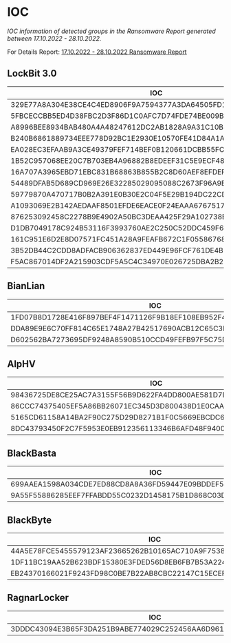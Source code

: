 # IOC

*IOC information of detected groups in the Ransomware Report generated between 17.10.2022 - 28.10.2022.*
 
For Details Report: 
[17.10.2022 - 28.10.2022 Ransomware Report ](https://threatmon.io/threatmon-ransomware-group-activity-report-17-10-2022-28-10-2022/)

## LockBit 3.0

| IOC |
| ------ |
| 329E77A8A304E38CE4C4ED8906F9A7594377A3DA64505FD1935B58ACFC9AB4B9 | 
| 5FBCECCBB5ED4D38FBC2D3F86D1C0AFC7D74FDE74BE009B0EC6C4C812F39ADE8 | 
| A8996BEE8934BAB480A4A48247612DC2AB1828A9A31C10B98FB20B47F5298AD9 | 
| B240B6861889734EEE778D92BC1E2930E10570FE41D84A1A79CC518DC93F4E09 | 
| EA028EC3EFAAB9A3CE49379FEF714BEF0B120661DCBB55FCFAB5C4F720598477 | 
| 1B52C957068EE20C7B703EB4A96882B8EDEEF31C5E9ECF481484FC4E433D3DCE | 
| 16A707A3965EBD71EBC831B68863B855B2C8D60AEF8EFDEF1E0C0A6CC28E9BC7 | 
| 54489DFAB5D689CD969E26E32285029095088C2673F96A9BC3DF6EC14CA0A6B2 | 
| 59779870A470717B0B2A391E0B30E2C04F5E29B194DC22CD329AC0436EFEF3B4 | 
| A1093069E2B142AEDAAF8501EFDE6EACE0F24EAAA676751749886199A94ECB0B | 
| 876253092458C2278B9E4902A50BC3DEAA425F29A102738E443C895FE575685E | 
| D1DB7049178C924B53116F3993760AE2C250C52DDC459F616D7D587DDAA50707 | 
| 161C951E6D2E8D07571FC451A28A9FEAFB672C1F05586768F8178F33A9D74EFB | 
| 3B52DB44C2CDD8ADFACB906362837ED449E96FCF761DE4B1F26388B66B6EDABE | 
| F5AC867014DF2A215903CDF5A5C4C34970E026725DBA2B2EF6B1515A46045930 | 


## BianLian

| IOC |
| ------ |
| 1FD07B8D1728E416F897BEF4F1471126F9B18EF108EB952F4B75050DA22E8E43 | 
| DDA89E9E6C70FF814C65E1748A27B42517690ACB12C65C3BBD60AE3AB41E7ACA | 
| D602562BA7273695DF9248A8590B510CCD49FEFB97F5C75D485895ABBA13418D | 


## AlpHV

| IOC |
| ------ |
| 98436725DE8CE25AC7A3155F56B9D622FA4DD800AE581D7DD9F22BC1B7887525 | 
| 86CCC74375405EF5A86BB26071EC345D3D800438D1E0CAA4A6D0CB43BD8562DF | 
| 5165CD61158A14BA2F90C275D29D8271B1F0C5669EBCDC620EDD86EE90474DBC | 
| 8DC43793450F2C7F5953E0EB912356113346B6AFD48F9400A26C35CDF0FFDD07 | 


## BlackBasta

| IOC |
| ------ |
| 699AAEA1598A034CDE7ED88CD8A8A36FD59447E09BDDEF566357061774C48A76 | 
| 9A55F55886285EEF7FFABDD55C0232D1458175B1D868C03D3E304CE7D98980BC | 


## BlackByte

| IOC |
| ------ |
| 44A5E78FCE5455579123AF23665262B10165AC710A9F7538B764AF76D7771550 | 
| 1DF11BC19AA52B623BDF15380E3FDED56D8EB6FB7B53A2240779864B1A6474AD | 
| EB24370166021F9243FD98C0BE7B22AB8CBC22147C15ECEF8E75746EB484BB1A | 


## RagnarLocker

| IOC |
| ------ |
| 3DDDC43094E3B65F3DA251B9ABE774029C252456AA6D9614733DA74859FA9215 | 
